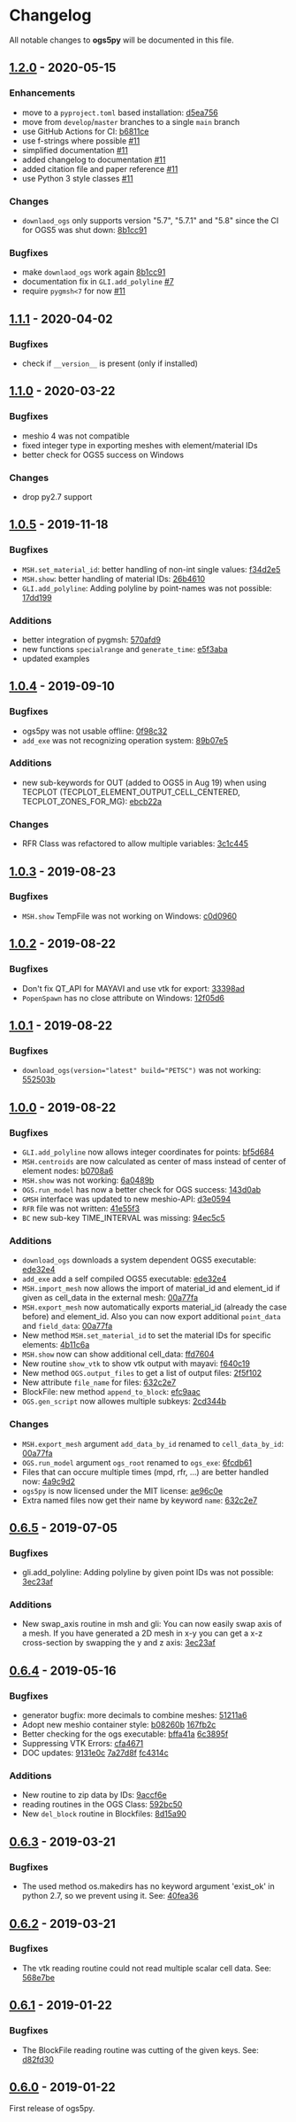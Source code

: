 # Changelog

All notable changes to **ogs5py** will be documented in this file.


## [1.2.0] - 2020-05-15

### Enhancements
* move to a `pyproject.toml` based installation: [d5ea756](https://github.com/GeoStat-Framework/ogs5py/commit/d5ea756629f3aaad6f4f8e197926f932677a6658)
* move from `develop`/`master` branches to a single `main` branch
* use GitHub Actions for CI: [b6811ce](https://github.com/GeoStat-Framework/ogs5py/commit/b6811ce3c39fa0eea849aac146384032cda10a37)
* use f-strings where possible [#11](https://github.com/GeoStat-Framework/ogs5py/pull/11)
* simplified documentation [#11](https://github.com/GeoStat-Framework/ogs5py/pull/11)
* added changelog to documentation [#11](https://github.com/GeoStat-Framework/ogs5py/pull/11)
* added citation file and paper reference [#11](https://github.com/GeoStat-Framework/ogs5py/pull/11)
* use Python 3 style classes [#11](https://github.com/GeoStat-Framework/ogs5py/pull/11)

### Changes
* `downlaod_ogs` only supports version "5.7", "5.7.1" and "5.8" since the CI for OGS5 was shut down: [8b1cc91](https://github.com/GeoStat-Framework/ogs5py/commit/8b1cc91e5e88ac65288bc30b9c44fda781b70710)

### Bugfixes
* make `downlaod_ogs` work again [8b1cc91](https://github.com/GeoStat-Framework/ogs5py/commit/8b1cc91e5e88ac65288bc30b9c44fda781b70710)
* documentation fix in `GLI.add_polyline` [#7](https://github.com/GeoStat-Framework/ogs5py/issues/7)
* require `pygmsh<7` for now [#11](https://github.com/GeoStat-Framework/ogs5py/pull/11)


## [1.1.1] - 2020-04-02

### Bugfixes
* check if `__version__` is present (only if installed)


## [1.1.0] - 2020-03-22

### Bugfixes
* meshio 4 was not compatible
* fixed integer type in exporting meshes with element/material IDs
* better check for OGS5 success on Windows

### Changes
* drop py2.7 support


## [1.0.5] - 2019-11-18

### Bugfixes
* ``MSH.set_material_id``: better handling of non-int single values: [f34d2e5](https://github.com/GeoStat-Framework/ogs5py/commit/f34d2e510e7bb340abc19150270b956c407d7ff6)
* ``MSH.show``: better handling of material IDs: [26b4610](https://github.com/GeoStat-Framework/ogs5py/commit/26b46108a14f4fe95e0b7424bb51e4482c75eae9)
* ``GLI.add_polyline``: Adding polyline by point-names was not possible: [17dd199](https://github.com/GeoStat-Framework/ogs5py/commit/17dd19944f49666f00d09fe2d21e88345439cf4d)

### Additions
* better integration of pygmsh: [570afd9](https://github.com/GeoStat-Framework/ogs5py/commit/570afd9d415c9fa402788c82f4864b7e6ddbf5d9)
* new functions ``specialrange`` and ``generate_time``: [e5f3aba](https://github.com/GeoStat-Framework/ogs5py/commit/e5f3aba542c41116e0fe0415e0eea6e689a7ccee)
* updated examples


## [1.0.4] - 2019-09-10

### Bugfixes
* ogs5py was not usable offline: [0f98c32](https://github.com/GeoStat-Framework/ogs5py/commit/0f98c32213d02b4b46455a5392b3c1c6fc021228)
* ``add_exe`` was not recognizing operation system: [89b07e5](https://github.com/GeoStat-Framework/ogs5py/commit/89b07e51df4b4f31b8c42c56e4ad24063c57f845)

### Additions
* new sub-keywords for OUT (added to OGS5 in Aug 19) when using TECPLOT (TECPLOT_ELEMENT_OUTPUT_CELL_CENTERED, TECPLOT_ZONES_FOR_MG): [ebcb22a](https://github.com/GeoStat-Framework/ogs5py/commit/ebcb22acb9afff83cc4593425d5dcde1bf97b9dc)

### Changes
* RFR Class was refactored to allow multiple variables: [3c1c445](https://github.com/GeoStat-Framework/ogs5py/commit/3c1c44533a9640ac1f2c173c321a029141f7aa2b)


## [1.0.3] - 2019-08-23

### Bugfixes
* ``MSH.show`` TempFile was not working on Windows: [c0d0960](https://github.com/GeoStat-Framework/ogs5py/commit/c0d0960b02c73237120030d6b1b23082dea085bc)


## [1.0.2] - 2019-08-22

### Bugfixes
* Don't fix QT_API for MAYAVI and use vtk for export: [33398ad](https://github.com/GeoStat-Framework/ogs5py/commit/33398adb4f3e1750e037434b8096c8eae7f0f419)
* ``PopenSpawn`` has no close attribute on Windows: [12f05d6](https://github.com/GeoStat-Framework/ogs5py/commit/12f05d6bcc5b5992f0d6aeb6feee09a4ca2f11b9)


## [1.0.1] - 2019-08-22

### Bugfixes
* ``download_ogs(version="latest" build="PETSC")`` was not working: [552503b](https://github.com/GeoStat-Framework/ogs5py/commit/552503b030634465aa324ebf3401fed8805c856b)


## [1.0.0] - 2019-08-22

### Bugfixes
* ``GLI.add_polyline`` now allows integer coordinates for points: [bf5d684](https://github.com/GeoStat-Framework/ogs5py/commit/bf5d684a2c01f2b6eb4e13098cfc77711c05d35d)
* ``MSH.centroids`` are now calculated as center of mass instead of center of element nodes: [b0708a6](https://github.com/GeoStat-Framework/ogs5py/commit/b0708a69bd290d613d663385193a3a9ff69ee625)
* ``MSH.show`` was not working: [6a0489b](https://github.com/GeoStat-Framework/ogs5py/commit/6a0489bc1675b909946e1a870459fc7f7ddf7629)
* ``OGS.run_model`` has now a better check for OGS success: [143d0ab](https://github.com/GeoStat-Framework/ogs5py/commit/143d0ab56e63f9e5cc1688bc621788ad42be67e9)
* ``GMSH`` interface was updated to new meshio-API: [d3e0594](https://github.com/GeoStat-Framework/ogs5py/commit/d3e05941a7a76a6d6fdf53a148af7b196fede66a)
* ``RFR`` file was not written: [41e55f3](https://github.com/GeoStat-Framework/ogs5py/commit/41e55f3d585afe6f8cdb9b94317d5166dc51b2e1)
* ``BC`` new sub-key TIME_INTERVAL was missing: [94ec5c5](https://github.com/GeoStat-Framework/ogs5py/commit/94ec5c500de8877dc462df6ef86af5ae0187625f)

### Additions
* ``download_ogs`` downloads a system dependent OGS5 executable: [ede32e4](https://github.com/GeoStat-Framework/ogs5py/commit/ede32e411785b51cdd0983a924c3c7ea117ab026)
* ``add_exe`` add a self compiled OGS5 executable: [ede32e4](https://github.com/GeoStat-Framework/ogs5py/commit/ede32e411785b51cdd0983a924c3c7ea117ab026)
* ``MSH.import_mesh`` now allows the import of material_id and element_id if given as cell_data in the external mesh: [00a77fa](https://github.com/GeoStat-Framework/ogs5py/commit/00a77fae9d492eb16872443e9be4262d4515da27)
* ``MSH.export_mesh`` now automatically exports material_id (already the case before) and element_id.
  Also you can now export additional ``point_data`` and ``field_data``: [00a77fa](https://github.com/GeoStat-Framework/ogs5py/commit/00a77fae9d492eb16872443e9be4262d4515da27)
* New method ``MSH.set_material_id`` to set the material IDs for specific elements: [4b11c6a](https://github.com/GeoStat-Framework/ogs5py/commit/4b11c6a70164565a8ab0b58d56b084b27ea781f1)
* ``MSH.show`` now can show additional cell_data: [ffd7604](https://github.com/GeoStat-Framework/ogs5py/commit/ffd76045e0591a00fd51c937ba62c4d5945c3fed)
* New routine ``show_vtk`` to show vtk output with mayavi: [f640c19](https://github.com/GeoStat-Framework/ogs5py/commit/f640c1977d7b9a869c56f61186613c8b9c9ef345)
* New method ``OGS.output_files`` to get a list of output files: [2f5f102](https://github.com/GeoStat-Framework/ogs5py/commit/2f5f10237c1b54d21b0b6a01598680e889dc7bf6)
* New attribute ``file_name`` for files: [632c2e7](https://github.com/GeoStat-Framework/ogs5py/commit/632c2e7b1ab33ec3b55bd8be6fbbe1f67d5c5651)
* BlockFile: new method ``append_to_block``: [efc9aac](https://github.com/GeoStat-Framework/ogs5py/commit/efc9aac16293960f199440d5df3ff924f8d593ff)
* ``OGS.gen_script`` now allowes multiple subkeys: [2cd344b](https://github.com/GeoStat-Framework/ogs5py/commit/2cd344b3ad6b6e1d7fcfd9e560854e5fe102b604)

### Changes
* ``MSH.export_mesh`` argument ``add_data_by_id`` renamed to ``cell_data_by_id``: [00a77fa](https://github.com/GeoStat-Framework/ogs5py/commit/00a77fae9d492eb16872443e9be4262d4515da27)
* ``OGS.run_model`` argument ``ogs_root`` renamed to ``ogs_exe``: [6fcdb61](https://github.com/GeoStat-Framework/ogs5py/commit/6fcdb617b4f61e738240830d637a0718732a66ad)
* Files that can occure multiple times (mpd, rfr, ...) are better handled now: [4a9c9d2](https://github.com/GeoStat-Framework/ogs5py/commit/4a9c9d2a2209e49b336bdb59fd51f3362be44c8f)
* ``ogs5py`` is now licensed under the MIT license: [ae96c0e](https://github.com/GeoStat-Framework/ogs5py/commit/ae96c0e7a5889632e9c34d0fc4577df587da3164)
* Extra named files now get their name by keyword ``name``: [632c2e7](https://github.com/GeoStat-Framework/ogs5py/commit/632c2e7b1ab33ec3b55bd8be6fbbe1f67d5c5651)


## [0.6.5] - 2019-07-05

### Bugfixes
* gli.add_polyline: Adding polyline by given point IDs was not possible: [3ec23af](https://github.com/GeoStat-Framework/ogs5py/commit/3ec23af77456200a128e8f9435be074375cb251d)

### Additions
* New swap_axis routine in msh and gli: You can now easily swap axis of a mesh. If you have generated a 2D mesh in x-y you can get a x-z cross-section by swapping the y and z axis: [3ec23af](https://github.com/GeoStat-Framework/ogs5py/commit/3ec23af77456200a128e8f9435be074375cb251d)


## [0.6.4] - 2019-05-16

### Bugfixes
* generator bugfix: more decimals to combine meshes: [51211a6](https://github.com/GeoStat-Framework/ogs5py/commit/51211a654c91432db0a46a5f269acfeed34c0076)
* Adopt new meshio container style: [b08260b](https://github.com/GeoStat-Framework/ogs5py/commit/b08260be821a09068a618c5e3b3804b7f0dcca38) [167fb2c](https://github.com/GeoStat-Framework/ogs5py/commit/167fb2c8e231ac4ab6a561a3b19345f2038065b0)
* Better checking for the ogs executable: [bffa41a](https://github.com/GeoStat-Framework/ogs5py/commit/bffa41a72d5283279428982ad82f07d16f1d9171) [6c3895f](https://github.com/GeoStat-Framework/ogs5py/commit/6c3895f25aa9c6b5316d31a0ea0cdc7eb289a839)
* Suppressing VTK Errors: [cfa4671](https://github.com/GeoStat-Framework/ogs5py/commit/cfa4671f93c54508db87aec181f9c8f0b892d61a)
* DOC updates: [9131e0c](https://github.com/GeoStat-Framework/ogs5py/commit/9131e0cf9e0e1f2a8d65ceaf0907fdbe4fa089bf) [7a27d8f](https://github.com/GeoStat-Framework/ogs5py/commit/7a27d8f9210362bd8516591a7aaa7d7d4004b7e9) [fc4314c](https://github.com/GeoStat-Framework/ogs5py/commit/fc4314cf5a4e055561bd8a4c805de06b6608082b)

### Additions
* New routine to zip data by IDs: [9accf6e](https://github.com/GeoStat-Framework/ogs5py/commit/9accf6e84b4cf25c485073c946728cc35d0c09ae)
* reading routines in the OGS Class: [592bc50](https://github.com/GeoStat-Framework/ogs5py/commit/592bc507ff10e9a8dbff5a49c510fa8acffe62a0)
* New `del_block` routine in Blockfiles: [8d15a90](https://github.com/GeoStat-Framework/ogs5py/commit/8d15a900103b72c2845129f5345ea8250be41384)


## [0.6.3] - 2019-03-21

### Bugfixes
* The used method os.makedirs has no keyword argument 'exist_ok' in python 2.7, so we prevent using it.
  See: [40fea36](https://github.com/GeoStat-Framework/ogs5py/commit/40fea361f55cb3fdbe6e420ffb419f359d7ee2ea)


## [0.6.2] - 2019-03-21

### Bugfixes
* The vtk reading routine could not read multiple scalar cell data.
  See: [568e7be](https://github.com/GeoStat-Framework/ogs5py/commit/568e7be105df6b60eb68b533940eaeba769e3a1b)


## [0.6.1] - 2019-01-22

### Bugfixes
* The BlockFile reading routine was cutting of the given keys.
  See: [d82fd30](https://github.com/GeoStat-Framework/ogs5py/commit/d82fd30f5400bf4d9cb9ea137b2ef4e9dc7b11a6)


## [0.6.0] - 2019-01-22

First release of ogs5py.


[Unreleased]: https://github.com/GeoStat-Framework/ogs5py/compare/v1.2.0...HEAD
[1.2.0]: https://github.com/GeoStat-Framework/ogs5py/compare/v1.1.1...v1.2.0
[1.1.1]: https://github.com/GeoStat-Framework/ogs5py/compare/v1.1.0...v1.1.1
[1.1.0]: https://github.com/GeoStat-Framework/ogs5py/compare/v1.0.5...v1.1.0
[1.0.5]: https://github.com/GeoStat-Framework/ogs5py/compare/v1.0.4...v1.0.5
[1.0.4]: https://github.com/GeoStat-Framework/ogs5py/compare/v1.0.3...v1.0.4
[1.0.3]: https://github.com/GeoStat-Framework/ogs5py/compare/v1.0.2...v1.0.3
[1.0.2]: https://github.com/GeoStat-Framework/ogs5py/compare/v1.0.1...v1.0.2
[1.0.1]: https://github.com/GeoStat-Framework/ogs5py/compare/v1.0.0...v1.0.1
[1.0.0]: https://github.com/GeoStat-Framework/ogs5py/compare/v0.6.5...v1.0.0
[0.6.5]: https://github.com/GeoStat-Framework/ogs5py/compare/v0.6.4...v0.6.5
[0.6.4]: https://github.com/GeoStat-Framework/ogs5py/compare/v0.6.3...v0.6.4
[0.6.3]: https://github.com/GeoStat-Framework/ogs5py/compare/v0.6.2...v0.6.3
[0.6.2]: https://github.com/GeoStat-Framework/ogs5py/compare/v0.6.1...v0.6.2
[0.6.1]: https://github.com/GeoStat-Framework/ogs5py/compare/v0.6.0...v0.6.1
[0.6.0]: https://github.com/GeoStat-Framework/ogs5py/releases/tag/v0.6.0

